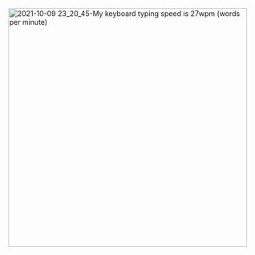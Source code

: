 <img width="476" alt="2021-10-09 23_20_45-My keyboard typing speed is 27wpm (words per minute)" src="https://user-images.githubusercontent.com/85113641/136791895-483c461b-b0b1-45c7-a060-997d2e04ebf2.png">
